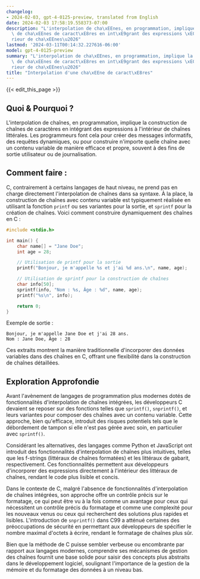 ```yaml
---
changelog:
- 2024-02-03, gpt-4-0125-preview, translated from English
date: 2024-02-03 17:58:19.558373-07:00
description: "L'interpolation de cha\xEEnes, en programmation, implique la construction\
  \ de cha\xEEnes de caract\xE8res en int\xE9grant des expressions \xE0 l'int\xE9\
  rieur de cha\xEEnes\u2026"
lastmod: '2024-03-11T00:14:32.227616-06:00'
model: gpt-4-0125-preview
summary: "L'interpolation de cha\xEEnes, en programmation, implique la construction\
  \ de cha\xEEnes de caract\xE8res en int\xE9grant des expressions \xE0 l'int\xE9\
  rieur de cha\xEEnes\u2026"
title: "Interpolation d'une cha\xEEne de caract\xE8res"
---
```


{{< edit_this_page >}}

## Quoi & Pourquoi ?

L'interpolation de chaînes, en programmation, implique la construction de chaînes de caractères en intégrant des expressions à l'intérieur de chaînes littérales. Les programmeurs font cela pour créer des messages informatifs, des requêtes dynamiques, ou pour construire n'importe quelle chaîne avec un contenu variable de manière efficace et propre, souvent à des fins de sortie utilisateur ou de journalisation.

## Comment faire :

C, contrairement à certains langages de haut niveau, ne prend pas en charge directement l'interpolation de chaînes dans sa syntaxe. À la place, la construction de chaînes avec contenu variable est typiquement réalisée en utilisant la fonction `printf` ou ses variantes pour la sortie, et `sprintf` pour la création de chaînes. Voici comment construire dynamiquement des chaînes en C :

```c
#include <stdio.h>

int main() {
    char name[] = "Jane Doe";
    int age = 28;

    // Utilisation de printf pour la sortie
    printf("Bonjour, je m'appelle %s et j'ai %d ans.\n", name, age);

    // Utilisation de sprintf pour la construction de chaînes
    char info[50];
    sprintf(info, "Nom : %s, Âge : %d", name, age);
    printf("%s\n", info);

    return 0;
}
```
Exemple de sortie :
```
Bonjour, je m'appelle Jane Doe et j'ai 28 ans.
Nom : Jane Doe, Âge : 28
```
Ces extraits montrent la manière traditionnelle d'incorporer des données variables dans des chaînes en C, offrant une flexibilité dans la construction de chaînes détaillées.

## Exploration Approfondie

Avant l'avènement de langages de programmation plus modernes dotés de fonctionnalités d'interpolation de chaînes intégrées, les développeurs C devaient se reposer sur des fonctions telles que `sprintf()`, `snprintf()`, et leurs variantes pour composer des chaînes avec un contenu variable. Cette approche, bien qu'efficace, introduit des risques potentiels tels que le débordement de tampon si elle n'est pas gérée avec soin, en particulier avec `sprintf()`.

Considérant les alternatives, des langages comme Python et JavaScript ont introduit des fonctionnalités d'interpolation de chaînes plus intuitives, telles que les f-strings (littéraux de chaînes formatées) et les littéraux de gabarit, respectivement. Ces fonctionnalités permettent aux développeurs d'incorporer des expressions directement à l'intérieur des littéraux de chaînes, rendant le code plus lisible et concis.

Dans le contexte de C, malgré l'absence de fonctionnalités d'interpolation de chaînes intégrées, son approche offre un contrôle précis sur le formatage, ce qui peut être vu à la fois comme un avantage pour ceux qui nécessitent un contrôle précis du formatage et comme une complexité pour les nouveaux venus ou ceux qui recherchent des solutions plus rapides et lisibles. L'introduction de `snprintf()` dans C99 a atténué certaines des préoccupations de sécurité en permettant aux développeurs de spécifier le nombre maximal d'octets à écrire, rendant le formatage de chaînes plus sûr.

Bien que la méthode de C puisse sembler verbeuse ou encombrante par rapport aux langages modernes, comprendre ses mécanismes de gestion des chaînes fournit une base solide pour saisir des concepts plus abstraits dans le développement logiciel, soulignant l'importance de la gestion de la mémoire et du formatage des données à un niveau bas.
